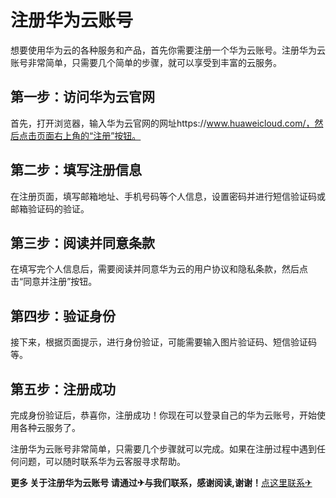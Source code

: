 # 注册华为云账号

想要使用华为云的各种服务和产品，首先你需要注册一个华为云账号。注册华为云账号非常简单，只需要几个简单的步骤，就可以享受到丰富的云服务。

## 第一步：访问华为云官网
首先，打开浏览器，输入华为云官网的网址https://www.huaweicloud.com/，然后点击页面右上角的“注册”按钮。

## 第二步：填写注册信息
在注册页面，填写邮箱地址、手机号码等个人信息，设置密码并进行短信验证码或邮箱验证码的验证。

## 第三步：阅读并同意条款
在填写完个人信息后，需要阅读并同意华为云的用户协议和隐私条款，然后点击“同意并注册”按钮。

## 第四步：验证身份
接下来，根据页面提示，进行身份验证，可能需要输入图片验证码、短信验证码等。

## 第五步：注册成功
完成身份验证后，恭喜你，注册成功！你现在可以登录自己的华为云账号，开始使用各种云服务了。

注册华为云账号非常简单，只需要几个步骤就可以完成。如果在注册过程中遇到任何问题，可以随时联系华为云客服寻求帮助。

**更多 关于注册华为云账号 请通过✈与我们联系，感谢阅读,谢谢！**[点这里联系✈](https://b.k02.cc)